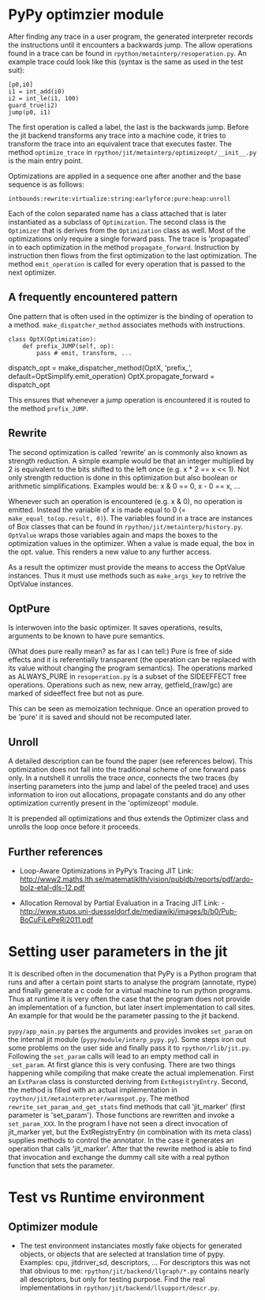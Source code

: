 PyPy optimzier module
===

After finding any trace in a user program, the generated interpreter records the instructions until it encounters a backwards jump. The allow operations found in a trace can be found in `rpython/metainterp/resoperation.py`. An example trace could look like this (syntax is the same as used in the test suit):

    [p0,i0]
    i1 = int_add(i0)
    i2 = int_le(i1, 100)
    guard_true(i2)
    jump(p0, i1)

The first operation is called a label, the last is the backwards jump. Before the jit backend transforms any trace into a machine code, it tries to transform the trace into an equivalent trace that executes faster. The method `optimize_trace` in `rpython/jit/metainterp/optimizeopt/__init__.py` is the main entry point.

Optimizations are applied in a sequence one after another and the base sequence is as follows:

    intbounds:rewrite:virtualize:string:earlyforce:pure:heap:unroll

Each of the colon separated name has a class attached that is later instantiated as a subclass of `Optimization`. The second class is the `Optimizer` that is derives from the `Optimization` class as well. Most of the optimizations only require a single forward pass. The trace is 'propagated' in to each optimization in the method `propagate_forward`. Instruction by instruction then flows from the first optimization to the last optimization. The method `emit_operation` is called for every operation that is passed to the next optimizer.

A frequently encountered pattern
---

One pattern that is often used in the optimizer is the binding of operation to a method. `make_dispatcher_method` associates methods with instructions.

    class OptX(Optimization):
        def prefix_JUMP(self, op):
            pass # emit, transform, ...

   dispatch_opt = make_dispatcher_method(OptX, 'prefix_', default=OptSimplify.emit_operation)
   OptX.propagate_forward = dispatch_opt
   

This ensures that whenever a jump operation is encountered it is routed to the method `prefix_JUMP`.

Rewrite
---

The second optimization is called 'rewrite' an is commonly also known as strength reduction. A simple example would be that an integer multiplied by 2 is equivalent to the bits shifted to the left once (e.g. x * 2 == x << 1). Not only strength reduction is done in this optimization but also boolean or arithmetic simplifications. Examples would be: x & 0 == 0, x - 0 == x, ... 

Whenever such an operation is encountered (e.g. x & 0), no operation is emitted. Instead the variable of x is made equal to 0 (= `make_equal_to(op.result, 0)`). The variables found in a trace are instances of Box classes that can be found in `rpython/jit/metainterp/history.py`. `OptValue` wraps those variables again and maps the boxes to the optimization values in the optimizer. When a value is made equal, the box in the opt. value. This renders a new value to any further access.

As a result the optimizer must provide the means to access the OptValue instances. Thus it must use methods such as `make_args_key` to retrive the OptValue instances.

OptPure
---

Is interwoven into the basic optimizer. It saves operations, results, arguments to be known to have pure semantics.

(What does pure really mean? as far as I can tell:) Pure is free of side effects and it is referentially transparent (the operation can be replaced with its value without changing the program semantics). The operations marked as ALWAYS_PURE in `resoperation.py` is a subset of the SIDEEFFECT free operations. Operations such as new, new array, getfield_(raw/gc) are marked of sideeffect free but not as pure.

This can be seen as memoization technique. Once an operation proved to be 'pure' it is saved and should not be recomputed later.

Unroll
---

A detailed description can be found the paper (see references below). This optimization does not fall into the traditional scheme of one forward pass only. In a nutshell it unrolls the trace _once_, connects the two traces (by inserting parameters into the jump and label of the peeled trace) and uses information to iron out allocations, propagate constants and do any other optimization currently present in the 'optimizeopt' module.

It is prepended all optimizations and thus extends the Optimizer class and unrolls the loop once before it proceeds.

Further references
---

* Loop-Aware Optimizations in PyPy’s Tracing JIT
  Link: http://www2.maths.lth.se/matematiklth/vision/publdb/reports/pdf/ardo-bolz-etal-dls-12.pdf

* Allocation Removal by Partial Evaluation in a Tracing JIT
  Link: - http://www.stups.uni-duesseldorf.de/mediawiki/images/b/b0/Pub-BoCuFiLePeRi2011.pdf


Setting user parameters in the jit
===

It is described often in the documenation that PyPy is a Python program that runs and after a certain point starts to analyse the program (annotate, rtype) and finally generate a c code for a virtual machine to run python programs. Thus at runtime it is very often the case that the program does not provide an implementation of a function, but later insert implementation to call sites. An example for that would be the parameter passing to the jit backend.

`pypy/app_main.py` parses the arguments and provides invokes `set_param` on the internal jit module (`pypy/module/interp_pypy.py`). Some steps iron out some problems on the user side and finally pass it to `rpython/rlib/jit.py`.
Following the `set_param` calls will lead to an empty method call in `_set_param`. At first glance this is very confusing. There are two things happening while compiling that make create the actual implemenation.
First an `ExtParam` class is consturcted deriving from `ExtRegistryEntry`. Second, the method is filled with an actual implementation in `rpython/jit/metainterpreter/warmspot.py`. The method `rewrite_set_param_and_get_stats` find methods that call 'jit_marker' (first parameter is 'set_param'). Those functions are rewritten and invoke a `set_param_XXX`. In the program I have not seen a direct invocation of jit_marker yet, but the ExtRegistryEntry (in combination with its meta class) supplies methods to control the annotator. In the case it generates an operation that calls 'jit_marker'. After that the rewrite method is able to find that invocation and exchange the dummy call site with a real python function that sets the parameter.

Test vs Runtime environment
===

Optimizer module
---

* The test environment instanciates mostly fake objects for generated objects, or objects that are selected at translation time of pypy. Examples: cpu, jitdriver_sd, descriptors, ...
For descriptors this was not that obvious to me: `rpython/jit/backend/llgraph/*.py` contains nearly all descriptors, but only for testing purpose. Find the real implementations in `rpython/jit/backend/llsupport/descr.py`.
